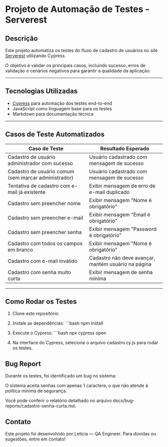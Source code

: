 # Projeto de Automação de Testes - Serverest

## Descrição

Este projeto automatiza os testes do fluxo de cadastro de usuários no site [Serverest](https://front.serverest.dev/cadastrarusuarios) utilizando Cypress.

O objetivo é validar os principais casos, incluindo sucesso, erros de validação e cenários negativos para garantir a qualidade da aplicação.

---

## Tecnologias Utilizadas

- [Cypress](https://www.cypress.io/) para automação dos testes end-to-end
- JavaScript como linguagem base para os testes
- Markdown para documentação técnica

---

## Casos de Teste Automatizados

| Caso de Teste                                         | Resultado Esperado                                  |
|-------------------------------------------------------|-----------------------------------------------------|
| Cadastro de usuário administrador com sucesso         | Usuário cadastrado com mensagem de sucesso          |
| Cadastro de usuário comum (sem marcar administrador)  | Usuário cadastrado com mensagem de sucesso          |
| Tentativa de cadastro com e-mail já existente         | Exibir mensagem de erro de e-mail duplicado         |
| Cadastro sem preencher nome                           | Exibir mensagem "Nome é obrigatório"                |
| Cadastro sem preencher e-mail                         | Exibir mensagem "Email é obrigatório"               |
| Cadastro sem preencher senha                          | Exibir mensagem "Password é obrigatório"            |
| Cadastro com todos os campos em branco                | Exibir mensagem "Nome é obrigatório"                |
| Cadastro com e-mail inválido                          | Cadastro não deve avançar, mantém usuário na página |
| Cadastro com senha muito curta                        | Exibir mensagem de senha mínima                     |

---

## Como Rodar os Testes

1. Clone este repositório: 


2. Instale as dependências:
´´´bash
npm install 
   
3. Execute o Cypress: 
´´´bash
npx cypress open

4. Na interface do Cypress, selecione o arquivo cadastro.cy.js para rodar os testes.


## Bug Report
Durante os testes, foi identificado um bug no sistema:

O sistema aceita senhas com apenas 1 caractere, o que não atende à política mínima de segurança.

Você pode conferir o relatório detalhado no arquivo docs/bug-reports/cadastro-senha-curta.md.

## Contato
Este projeto foi desenvolvido por Letícia — QA Engineer.
Para dúvidas ou sugestões, entre em contato!
